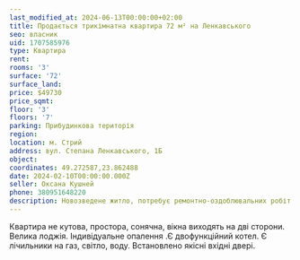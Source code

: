 ```yaml
---
last_modified_at: 2024-06-13T00:00:00+02:00
title: Продається трикімнатна квартира 72 м² на Ленкавського
seo: власник
uid: 1707585976
type: Квартира
rent:
rooms: '3'
surface: '72'
surface_land:
price: $49730
price_sqmt:
floor: '3'
floors: '7'
parking: Прибудинкова територія
region:
location: м. Стрий
address: вул. Степана Ленкавського, 1Б
object:
coordinates: 49.272587,23.862488
date: 2024-02-10T00:00:00.000Z
seller: Оксана Кушней
phone: 380951648220
description: Новозведене житло, потребує ремонтно-оздоблювальних робіт
---
```


Квартира не кутова, простора, сонячна, вікна виходять на дві сторони. Велика лоджія. Індивідуальне опалення .Є двофункційний котел. Є лічильники на газ, світло, воду. Встановлено якісні вхідні двері.

